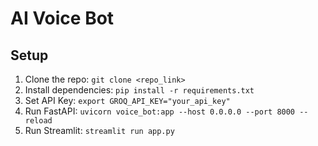 # AI Voice Bot

## Setup
1. Clone the repo: `git clone <repo_link>`
2. Install dependencies: `pip install -r requirements.txt`
3. Set API Key: `export GROQ_API_KEY="your_api_key"`
4. Run FastAPI: `uvicorn voice_bot:app --host 0.0.0.0 --port 8000 --reload`
5. Run Streamlit: `streamlit run app.py`
